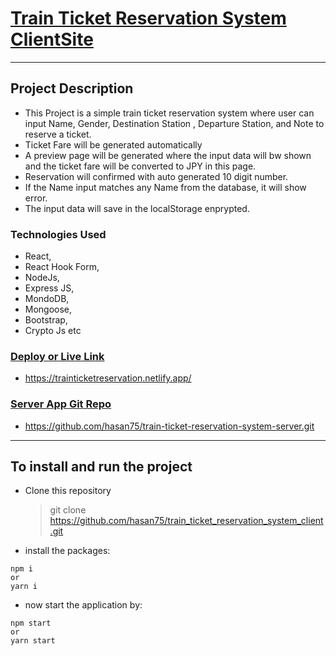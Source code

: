 # [Train Ticket Reservation System ClientSite](https://trainticketreservation.netlify.app/)

---

## Project Description

- This Project is a simple train ticket reservation system where user can input Name, Gender, Destination Station , Departure Station, and Note to reserve a ticket.
- Ticket Fare will be generated automatically
- A preview page will be generated where the input data will bw shown and the ticket fare will be converted to JPY in this page.
- Reservation will confirmed with auto generated 10 digit number.
- If the Name input matches any Name from the database, it will show error.
- The input data will save in the localStorage enprypted.

### Technologies Used

- React,
- React Hook Form,
- NodeJs,
- Express JS,
- MondoDB,
- Mongoose,
- Bootstrap,
- Crypto Js etc

### [Deploy or Live Link](https://trainticketreservation.netlify.app/)

- https://trainticketreservation.netlify.app/

### [Server App Git Repo](https://github.com/hasan75/train-ticket-reservation-system-server.git)

- https://github.com/hasan75/train-ticket-reservation-system-server.git

---

## To install and run the project

- Clone this repository
  > git clone https://github.com/hasan75/train_ticket_reservation_system_client.git
- install the packages:

```
npm i
or
yarn i

```

- now start the application by:

```
npm start
or
yarn start

```
